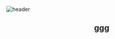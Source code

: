 ![header](https://capsule-render.vercel.app/api?type=waving&color=6994CDEE&&height=200)
<div align="center">
    <h2>ggg</h2>
</div>
